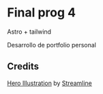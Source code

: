 # Final prog 4
Astro + tailwind

Desarrollo de portfolio personal




## Credits

[Hero Illustration](https://www.figma.com/community/file/1108400791662599811) by [Streamline](https://www.streamlinehq.com/)
